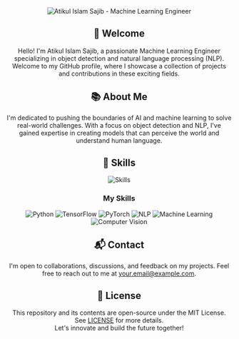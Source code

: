 <div align="center">
  <img src="header.png" alt="Atikul Islam Sajib - Machine Learning Engineer">
</div>

<h2 align="center">👋 Welcome</h2>

<p align="center">
  Hello! I'm Atikul Islam Sajib, a passionate Machine Learning Engineer specializing in object detection and natural language processing (NLP). Welcome to my GitHub profile, where I showcase a collection of projects and contributions in these exciting fields.
</p>

<h2 align="center">📚 About Me</h2>

<p align="center">
  I'm dedicated to pushing the boundaries of AI and machine learning to solve real-world challenges. With a focus on object detection and NLP, I've gained expertise in creating models that can perceive the world and understand human language.
</p>

<h2 align="center">🎯 Skills</h2>

<p align="center">
  <img src="skills.png" alt="Skills">
</p>

<h3 align="center">My Skills</h3>

<p align="center">
  <img src="https://img.icons8.com/color/48/000000/python--v1.png" alt="Python">
  <img src="https://img.icons8.com/color/48/000000/tensorflow.png" alt="TensorFlow">
  <img src="https://img.icons8.com/color/48/000000/pytorch.png" alt="PyTorch">
  <img src="https://img.icons8.com/color/48/000000/natural-language-processing.png" alt="NLP">
  <img src="https://img.icons8.com/color/48/000000/machine-learning-model.png" alt="Machine Learning">
  <img src="https://img.icons8.com/color/48/000000/computer-vision.png" alt="Computer Vision">
</p>

<h2 align="center">📬 Contact</h2>

<p align="center">
  I'm open to collaborations, discussions, and feedback on my projects. Feel free to reach out to me at <a href="mailto:your.email@example.com">your.email@example.com</a>.
</p>

<h2 align="center">📝 License</h2>

<p align="center">
  This repository and its contents are open-source under the MIT License. See <a href="LICENSE">LICENSE</a> for more details.<br>
  Let's innovate and build the future together!
</p>
